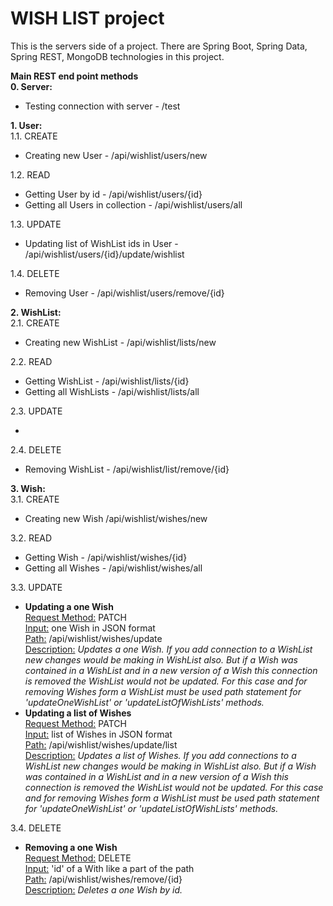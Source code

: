# WISH LIST project
This is the servers side of a project. 
There are Spring Boot, Spring Data, Spring REST, MongoDB technologies in this project.

**Main REST end point methods**<br/>
**0. Server:**<br/>
        <ul>
          <li>Testing connection with server - /test</li>
        </ul>
**1. User:**<br/>
    1.1. CREATE<br/>
        <ul>
          <li>Creating new User - /api/wishlist/users/new</li>
        </ul>
    1.2. READ<br/>
        <ul>
           <li>Getting User by id - /api/wishlist/users/{id}</li>
           <li>Getting all Users in collection - /api/wishlist/users/all</li>
        </ul>
    1.3. UPDATE<br/>
        <ul>
           <li>Updating list of WishList ids in User - /api/wishlist/users/{id}/update/wishlist</li>
        </ul>
    1.4. DELETE<br/>
        <ul>
           <li>Removing User - /api/wishlist/users/remove/{id}</li>
        </ul>
    
**2. WishList:**<br/>
    2.1. CREATE<br/>
        <ul>
           <li>Creating new WishList - /api/wishlist/lists/new</li>
        </ul>
    2.2. READ<br/>
        <ul>
           <li>Getting WishList - /api/wishlist/lists/{id}</li>
           <li>Getting all WishLists - /api/wishlist/lists/all</li>
        </ul>
    2.3. UPDATE<br/>
        <ul>
           <li></li>
        </ul>
    2.4. DELETE<br/>
        <ul>
           <li>Removing WishList - /api/wishlist/list/remove/{id}</li>
        </ul>
    
**3. Wish:**<br/>
    3.1. CREATE<br/>
        <ul>
           <li>Creating new Wish /api/wishlist/wishes/new</li>
        </ul>
    3.2. READ<br/>
        <ul>
           <li>Getting Wish - /api/wishlist/wishes/{id}</li>
           <li>Getting all Wishes - /api/wishlist/wishes/all</li>
        </ul>
    3.3. UPDATE<br/>
        <ul>
           <li>
               <b>Updating a one Wish</b><br/>
               <u>Request Method:</u> PATCH<br/>
               <u>Input:</u> one Wish in JSON format<br/>
               <u>Path:</u> /api/wishlist/wishes/update<br/>
               <u>Description:</u>
               <i>Updates a one Wish. If you add connection to a WishList new changes would be making in WishList also.
               But if a Wish was contained in a WishList and in a new version of a Wish this connection is removed
               the WishList would not be updated.
               For this case and for removing Wishes form a WishList must be used path statement for 'updateOneWishList' 
               or 'updateListOfWishLists' methods.</i>
           </li>
           <li>
               <b>Updating a list of Wishes</b><br/>
               <u>Request Method:</u> PATCH<br/>
               <u>Input:</u> list of Wishes in JSON format<br/>
               <u>Path:</u> /api/wishlist/wishes/update/list<br/>
               <u>Description:</u>
               <i>Updates a list of Wishes. If you add connections to a WishList new changes would be making in WishList also.
               But if a Wish was contained in a WishList and in a new version of a Wish this connection is removed
               the WishList would not be updated.
               For this case and for removing Wishes form a WishList must be used path statement for 'updateOneWishList' 
               or 'updateListOfWishLists' methods.</i>
           </li>
        </ul>
    3.4. DELETE<br/>
        <ul>
           <li>
               <b>Removing a one Wish</b><br/>
               <u>Request Method:</u> DELETE<br/>
               <u>Input:</u> 'id' of a With like a part of the path<br/>
               <u>Path:</u> /api/wishlist/wishes/remove/{id}<br/>
               <u>Description:</u>
               <i>Deletes a one Wish by id.</i>
           </li>
        </ul>
